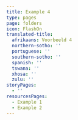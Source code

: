 ```yaml
---
title: Example 4
type: pages
page: folders
icon: FlashOn
translated-title:
  afrikaans: Voorbeeld 4
  northern-sotho: ''
  portuguese: ''
  southern-sotho: ''
  spanish: ''
  tswana: ''
  xhosa: ''
  zulu: ''
storyPages:
  - ''
resourcesPages:
  - Example 1
  - Example 2
---
```


